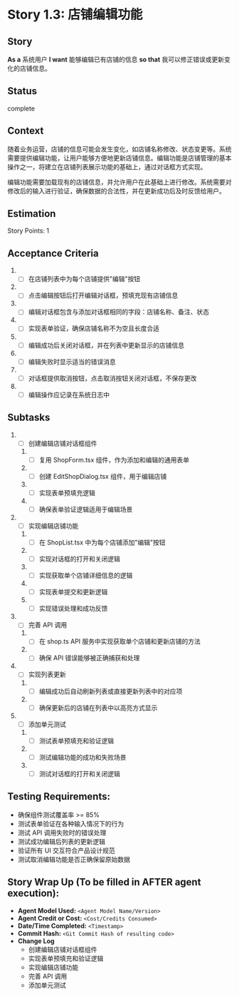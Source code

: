 # Story 1.3: 店铺编辑功能

## Story

**As a** 系统用户
**I want** 能够编辑已有店铺的信息
**so that** 我可以修正错误或更新变化的店铺信息。

## Status

complete

## Context

随着业务运营，店铺的信息可能会发生变化，如店铺名称修改、状态变更等。系统需要提供编辑功能，让用户能够方便地更新店铺信息。编辑功能是店铺管理的基本操作之一，将建立在店铺列表展示功能的基础上，通过对话框方式实现。

编辑功能需要加载现有的店铺信息，并允许用户在此基础上进行修改。系统需要对修改后的输入进行验证，确保数据的合法性，并在更新成功后及时反馈给用户。

## Estimation

Story Points: 1

## Acceptance Criteria

1. - [ ] 在店铺列表中为每个店铺提供"编辑"按钮
2. - [ ] 点击编辑按钮后打开编辑对话框，预填充现有店铺信息
3. - [ ] 编辑对话框包含与添加对话框相同的字段：店铺名称、备注、状态
4. - [ ] 实现表单验证，确保店铺名称不为空且长度合适
5. - [ ] 编辑成功后关闭对话框，并在列表中更新显示的店铺信息
6. - [ ] 编辑失败时显示适当的错误消息
7. - [ ] 对话框提供取消按钮，点击取消按钮关闭对话框，不保存更改
8. - [ ] 编辑操作应记录在系统日志中

## Subtasks

1. - [ ] 创建编辑店铺对话框组件
   1. - [ ] 复用 ShopForm.tsx 组件，作为添加和编辑的通用表单
   2. - [ ] 创建 EditShopDialog.tsx 组件，用于编辑店铺
   3. - [ ] 实现表单预填充逻辑
   4. - [ ] 确保表单验证逻辑适用于编辑场景
2. - [ ] 实现编辑店铺功能
   1. - [ ] 在 ShopList.tsx 中为每个店铺添加"编辑"按钮
   2. - [ ] 实现对话框的打开和关闭逻辑
   3. - [ ] 实现获取单个店铺详细信息的逻辑
   4. - [ ] 实现表单提交和更新逻辑
   5. - [ ] 实现错误处理和成功反馈
3. - [ ] 完善 API 调用
   1. - [ ] 在 shop.ts API 服务中实现获取单个店铺和更新店铺的方法
   2. - [ ] 确保 API 错误能够被正确捕获和处理
4. - [ ] 实现列表更新
   1. - [ ] 编辑成功后自动刷新列表或直接更新列表中的对应项
   2. - [ ] 确保更新后的店铺在列表中以高亮方式显示
5. - [ ] 添加单元测试
   1. - [ ] 测试表单预填充和验证逻辑
   2. - [ ] 测试编辑功能的成功和失败场景
   3. - [ ] 测试对话框的打开和关闭逻辑

## Testing Requirements:

- 确保组件测试覆盖率 >= 85%
- 测试表单验证在各种输入情况下的行为
- 测试 API 调用失败时的错误处理
- 测试成功编辑后列表的更新逻辑
- 验证所有 UI 交互符合产品设计规范
- 测试取消编辑功能是否正确保留原始数据

## Story Wrap Up (To be filled in AFTER agent execution):

- **Agent Model Used:** `<Agent Model Name/Version>`
- **Agent Credit or Cost:** `<Cost/Credits Consumed>`
- **Date/Time Completed:** `<Timestamp>`
- **Commit Hash:** `<Git Commit Hash of resulting code>`
- **Change Log**
  - 创建编辑店铺对话框组件
  - 实现表单预填充和验证逻辑
  - 实现编辑店铺功能
  - 完善 API 调用
  - 添加单元测试
